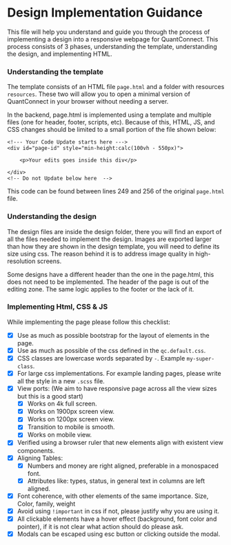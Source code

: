 # Design Implementation Guidance

This file will help you understand and guide you through the process of implementing a design into a responsive webpage
for QuantConnect. This process consists of 3 phases, understanding the template, understanding the design, and
implementing HTML.

### Understanding the template

The template consists of an HTML file `page.html` and a folder with resources `resources`. These two will allow you to
open a minimal version of QuantConnect in your browser without needing a server.

In the backend, page.html is implemented using a template and multiple files (one for header, footer, scripts, etc).
Because of this, HTML, JS, and CSS changes should be limited to a small portion of the file shown below:

```
<!--- Your Code Update starts here --->
<div id="page-id" style="min-height:calc(100vh - 550px)">

    <p>Your edits goes inside this div</p>

</div>
<!-- Do not Update below here  -->
```

This code can be found between lines 249 and 256 of the original `page.html` file.

### Understanding the design

The design files are inside the design folder, there you will find an export of all the files needed to implement the
design. Images are exported larger than how they are shown in the design template, you will need to define its size
using css. The reason behind it is to address image quality in high-resolution screens.

Some designs have a different header than the one in the page.html, this does not need to be implemented. The header of
the page is out of the editing zone. The same logic applies to the footer or the lack of it.

### Implementing Html, CSS & JS

While implementing the page please follow this checklist:

- [x] Use as much as possible bootstrap for the layout of elements in the page.
- [x] Use as much as possible of the css defined in the `qc.default.css`.
- [x] CSS classes are lowercase words separated by `-`. Example `my-super-class`.
- [x] For large css implementations. For example landing pages, please write all the style in a new `.scss` file.
- [x] View ports: (We aim to have responsive page across all the view sizes but this is a good start)
    - [x] Works on 4k full screen.
    - [x] Works on 1900px screen view.
    - [x] Works on 1200px screen view.
    - [x] Transition to mobile is smooth.
    - [x] Works on mobile view.
- [x] Verified using a browser ruler that new elements align with existent view components.
- [x] Aligning Tables:
    - [x] Numbers and money are right aligned, preferable in a monospaced font.
    - [x] Attributes like: types, status, in general text in columns are left aligned.
- [x] Font coherence, with other elements of the same importance. Size, Color, family, weight
- [x] Avoid using `!important` in css if not, please justify why you are using it.
- [x] All clickable elements have a hover effect (background, font color and pointer), if it is not clear what action
  should do please ask.
- [x] Modals can be escaped using esc button or clicking outside the modal.
